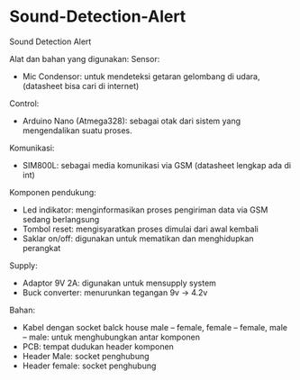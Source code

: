 # Sound-Detection-Alert
Sound Detection Alert

Alat dan bahan yang digunakan:
Sensor: 
-	Mic Condensor: untuk mendeteksi getaran gelombang di udara, (datasheet bisa cari di internet)

Control:
-	Arduino Nano (Atmega328): sebagai otak dari sistem yang mengendalikan suatu proses.

Komunikasi:
-	SIM800L: sebagai media komunikasi via GSM (datasheet lengkap ada di int)

Komponen pendukung:
-	Led indikator: menginformasikan proses pengiriman data via GSM sedang berlangsung
-	Tombol reset: mengisyaratkan proses dimulai dari awal kembali
-	Saklar on/off: digunakan untuk mematikan dan menghidupkan perangkat

Supply:
-	Adaptor 9V 2A: digunakan untuk mensupply system
-	Buck converter: menurunkan tegangan 9v -> 4.2v

Bahan:
-	Kabel dengan socket balck house male – female,  female – female, male – male: untuk menghubungkan antar komponen
-	PCB: tempat dudukan header komponen
-	Header Male: socket penghubung
-	Header female: socket penghubung

